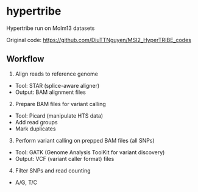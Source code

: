 # hypertribe
Hypertribe run on Molm13 datasets

Original code: https://github.com/DiuTTNguyen/MSI2_HyperTRIBE_codes

## Workflow
1. Align reads to reference genome
+ Tool: STAR (splice-aware aligner)
+ Output: BAM alignment files
2. Prepare BAM files for variant calling
+ Tool: Picard (manipulate HTS data)
+ Add read groups
+ Mark duplicates
3. Perform variant calling on prepped BAM files (all SNPs)
+ Tool: GATK (Genome Analysis ToolKit for variant discovery)
+ Output: VCF (variant caller format) files
4. Filter SNPs and read counting
+ A/G, T/C
